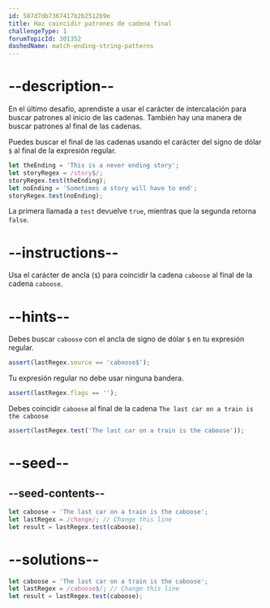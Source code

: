 ```yaml
---
id: 587d7db7367417b2b2512b9e
title: Haz coincidir patrones de cadena final
challengeType: 1
forumTopicId: 301352
dashedName: match-ending-string-patterns
---
```


# --description--

En el último desafío, aprendiste a usar el carácter de intercalación para buscar patrones al inicio de las cadenas. También hay una manera de buscar patrones al final de las cadenas.

Puedes buscar el final de las cadenas usando el carácter del signo de dólar `$` al final de la expresión regular.

```js
let theEnding = 'This is a never ending story';
let storyRegex = /story$/;
storyRegex.test(theEnding);
let noEnding = 'Sometimes a story will have to end';
storyRegex.test(noEnding);
```

La primera llamada a `test` devuelve `true`, mientras que la segunda retorna `false`.

# --instructions--

Usa el carácter de ancla (`$`) para coincidir la cadena `caboose` al final de la cadena `caboose`.

# --hints--

Debes buscar `caboose` con el ancla de signo de dólar `$` en tu expresión regular.

```js
assert(lastRegex.source == 'caboose$');
```

Tu expresión regular no debe usar ninguna bandera.

```js
assert(lastRegex.flags == '');
```

Debes coincidir `caboose` al final de la cadena `The last car on a train is the caboose`

```js
assert(lastRegex.test('The last car on a train is the caboose'));
```

# --seed--

## --seed-contents--

```js
let caboose = 'The last car on a train is the caboose';
let lastRegex = /change/; // Change this line
let result = lastRegex.test(caboose);
```

# --solutions--

```js
let caboose = 'The last car on a train is the caboose';
let lastRegex = /caboose$/; // Change this line
let result = lastRegex.test(caboose);
```
